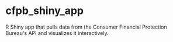 # cfpb_shiny_app
R Shiny app that pulls data from the Consumer Financial Protection Bureau's API and visualizes it interactively. 
